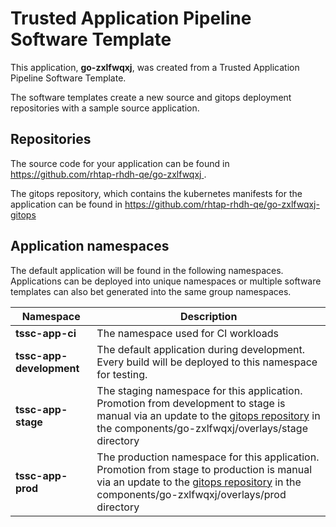 # Trusted Application Pipeline Software Template

This application, **go-zxlfwqxj**, was created from a Trusted Application Pipeline Software Template.

The software templates create a new source and gitops deployment repositories with a sample source application. 

## Repositories

The source code for your application can be found in [https://github.com/rhtap-rhdh-qe/go-zxlfwqxj ](https://github.com/rhtap-rhdh-qe/go-zxlfwqxj ).
 
The gitops repository, which contains the kubernetes manifests for the application can be found in 
[https://github.com/rhtap-rhdh-qe/go-zxlfwqxj-gitops ](https://github.com/rhtap-rhdh-qe/go-zxlfwqxj-gitops ) 

## Application namespaces 

The default application will be found in the following namespaces. Applications can be deployed into unique namespaces or multiple software templates can also bet generated into the same group namespaces.  

|  Namespace   |  Description   |  
| -------- | -------- |
| **tssc-app-ci** | The namespace used for CI workloads |
| **tssc-app-development** | The default application during development. Every build will be deployed to this namespace for testing. |
| **tssc-app-stage** | The staging namespace for this application. Promotion from development to stage is manual via an update to the [gitops repository](https://github.com/rhtap-rhdh-qe/go-zxlfwqxj-gitops ) in the components/go-zxlfwqxj/overlays/stage directory |
| **tssc-app-prod** | The production namespace for this application. Promotion from stage to production is manual via an update to the [gitops repository](https://github.com/rhtap-rhdh-qe/go-zxlfwqxj-gitops ) in the components/go-zxlfwqxj/overlays/prod directory |